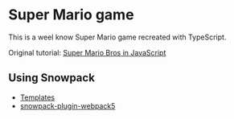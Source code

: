 # Super Mario game

This is a weel know Super Mario game recreated with TypeScript.  
  
Original tutorial: [Super Mario Bros in JavaScript](https://www.youtube.com/playlist?list=PLS8HfBXv9ZWWe8zXrViYbIM2Hhylx8DZx)


## Using Snowpack

- [Templates](https://github.com/snowpackjs/snowpack/tree/main/create-snowpack-app/cli)
- [snowpack-plugin-webpack5](https://www.npmjs.com/package/snowpack-plugin-webpack5)